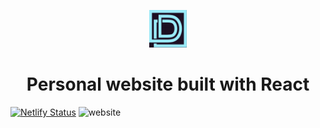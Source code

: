 <p align="center">
  <img  width="60px" height="60px" alt="logo" src="./src/img/logo1.PNG">
</p>
<h1 align="center">Personal website built with React</h1>


<p align="center">
</p>

[![Netlify Status](https://api.netlify.com/api/v1/badges/bc438b2e-9f12-4bbe-987e-d36fcef20a2f/deploy-status)](https://app.netlify.com/sites/darienmiller/deploys)
<img width="960" alt="website" src="https://user-images.githubusercontent.com/32966645/146275710-35b0c9e9-ecdb-49e0-9c44-0561f923b6cc.PNG">


